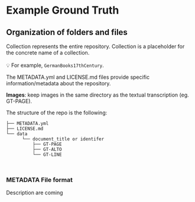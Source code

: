 # Example Ground Truth

## Organization of folders and files 

Collection represents the entire repository. Collection is a placeholder for the concrete name of a collection.<br/><br/>
💡 For example, `GermanBooks17thCentury`. 

The METADATA.yml and LICENSE.md files provide specific information/metadata about the repository.

**Images**: keep images in the same directory as the textual transcription (eg. GT-PAGE).

 The structure of the repo is the following:

```
├── METADATA.yml
├── LICENSE.md
└── data
      └── document_title or identifer
          ├── GT-PAGE
          ├── GT-ALTO
          └── GT-LINE
            
           

```






### METADATA File format

Description are coming
  
